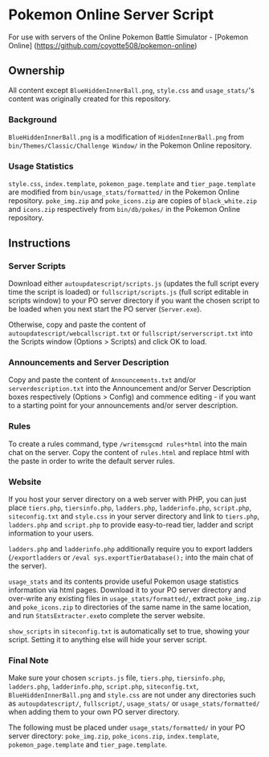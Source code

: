 # Pokemon Online Server Script

For use with servers of the Online Pokemon Battle Simulator - [Pokemon Online] (https://github.com/coyotte508/pokemon-online)

## Ownership

All content except `BlueHiddenInnerBall.png`,  `style.css` and `usage_stats/`'s content was originally created for this repository. 

### Background

`BlueHiddenInnerBall.png` is a modification of `HiddenInnerBall.png` from `bin/Themes/Classic/Challenge Window/` in the Pokemon Online repository.

### Usage Statistics

`style.css`, `index.template`, `pokemon_page.template` and `tier_page.template`  are modified from `bin/usage_stats/formatted/` in the Pokemon Online repository.
`poke_img.zip` and `poke_icons.zip` are copies of `black_white.zip` and `icons.zip` respectively from `bin/db/pokes/`  in the Pokemon Online repository.

## Instructions

### Server Scripts

Download either `autoupdatescript/scripts.js` (updates the full script every time the script is loaded) or `fullscript/scripts.js` (full script editable in scripts window) to your PO server directory if you want the chosen script to be loaded when you next start the PO server (`Server.exe`).

Otherwise, copy and paste the content of `autoupdatescript/webcallscript.txt` or `fullscript/serverscript.txt` into the Scripts window (Options > Scripts)  and click OK to load.

### Announcements and Server Description

Copy and paste the content of `Announcements.txt` and/or `serverdescription.txt` into the Announcement and/or Server Description boxes respectively (Options > Config) and commence editing - if you want to  a starting point for your announcements and/or server description.

### Rules

To create a rules command, type `/writemsgcmd rules*html` into the main chat on the server. Copy the content of `rules.html` and replace html with the paste in order to write the default server rules.

### Website

If you host your server directory on a web server with PHP, you can just place `tiers.php`, `tiersinfo.php`, `ladders.php`, `ladderinfo.php`, `script.php`, `siteconfig.txt` and `style.css` in your server directory and link to `tiers.php`, `ladders.php` and `script.php` to provide easy-to-read tier, ladder and script information to your users.

`ladders.php` and `ladderinfo.php` additionally require you to export ladders (`/exportladders` or `/eval sys.exportTierDatabase();` into the main chat of the server).

`usage_stats` and its contents provide useful Pokemon usage statistics information via html pages. Download it to your PO server directory and over-write any existing files in `usage_stats/formatted/`, extract `poke_img.zip` and `poke_icons.zip` to directories of the same name in the same location, and run `StatsExtracter.exe`to complete the server website.

`show_scripts` in `siteconfig.txt` is automatically set to true, showing your script. Setting it to anything else will hide your server script.

### Final Note

Make sure your chosen `scripts.js` file, `tiers.php`, `tiersinfo.php`, `ladders.php`, `ladderinfo.php`, `script.php`, `siteconfig.txt`, `BlueHiddenInnerBall.png` and `style.css` are not under any directories such as `autoupdatescript/`, `fullscript/`, `usage_stats/` or `usage_stats/formatted/` when adding them to your own PO server directory.

The following must be placed under `usage_stats/formatted/` in your PO server directory: `poke_img.zip`, `poke_icons.zip`, `index.template`, `pokemon_page.template` and `tier_page.template`.